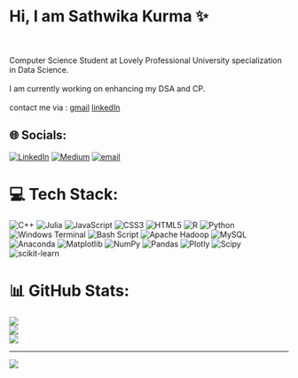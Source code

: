 # Hi, I am Sathwika Kurma ✨
<br><br>Computer Science Student at Lovely Professional University specialization in Data Science.</br><br>I am currently working on enhancing my DSA and CP.</br><br>contact me via : [gmail](sathwikakurma1@gmail.com) [linkedIn](https://www.linkedin.com/in/sathwika-kurma/) 


## 🌐 Socials:
[![LinkedIn](https://img.shields.io/badge/LinkedIn-%230077B5.svg?logo=linkedin&logoColor=white)](https://linkedin.com/in/https://www.linkedin.com/in/sathwika-kurma/) [![Medium](https://img.shields.io/badge/Medium-12100E?logo=medium&logoColor=white)](https://medium.com/@iknoxmh01) [![email](https://img.shields.io/badge/Email-D14836?logo=gmail&logoColor=white)](mailto:sathwikakurma1@gmail.com) 

# 💻 Tech Stack:
![C++](https://img.shields.io/badge/c++-%2300599C.svg?style=for-the-badge&logo=c%2B%2B&logoColor=white) ![Julia](https://img.shields.io/badge/-Julia-9558B2?style=for-the-badge&logo=julia&logoColor=white) ![JavaScript](https://img.shields.io/badge/javascript-%23323330.svg?style=for-the-badge&logo=javascript&logoColor=%23F7DF1E) ![CSS3](https://img.shields.io/badge/css3-%231572B6.svg?style=for-the-badge&logo=css3&logoColor=white) ![HTML5](https://img.shields.io/badge/html5-%23E34F26.svg?style=for-the-badge&logo=html5&logoColor=white) ![R](https://img.shields.io/badge/r-%23276DC3.svg?style=for-the-badge&logo=r&logoColor=white) ![Python](https://img.shields.io/badge/python-3670A0?style=for-the-badge&logo=python&logoColor=ffdd54) ![Windows Terminal](https://img.shields.io/badge/Windows%20Terminal-%234D4D4D.svg?style=for-the-badge&logo=windows-terminal&logoColor=white) ![Bash Script](https://img.shields.io/badge/bash_script-%23121011.svg?style=for-the-badge&logo=gnu-bash&logoColor=white) ![Apache Hadoop](https://img.shields.io/badge/Apache%20Hadoop-66CCFF?style=for-the-badge&logo=apachehadoop&logoColor=black) ![MySQL](https://img.shields.io/badge/mysql-4479A1.svg?style=for-the-badge&logo=mysql&logoColor=white) ![Anaconda](https://img.shields.io/badge/Anaconda-%2344A833.svg?style=for-the-badge&logo=anaconda&logoColor=white) ![Matplotlib](https://img.shields.io/badge/Matplotlib-%23ffffff.svg?style=for-the-badge&logo=Matplotlib&logoColor=black) ![NumPy](https://img.shields.io/badge/numpy-%23013243.svg?style=for-the-badge&logo=numpy&logoColor=white) ![Pandas](https://img.shields.io/badge/pandas-%23150458.svg?style=for-the-badge&logo=pandas&logoColor=white) ![Plotly](https://img.shields.io/badge/Plotly-%233F4F75.svg?style=for-the-badge&logo=plotly&logoColor=white) ![Scipy](https://img.shields.io/badge/SciPy-%230C55A5.svg?style=for-the-badge&logo=scipy&logoColor=%white) ![scikit-learn](https://img.shields.io/badge/scikit--learn-%23F7931E.svg?style=for-the-badge&logo=scikit-learn&logoColor=white)
# 📊 GitHub Stats:
![](https://github-readme-stats.vercel.app/api?username=kstwkiv&theme=transparent&hide_border=false&include_all_commits=false&count_private=false)<br/>
![](https://nirzak-streak-stats.vercel.app/?user=kstwkiv&theme=transparent&hide_border=false)<br/>
![](https://github-readme-stats.vercel.app/api/top-langs/?username=kstwkiv&theme=transparent&hide_border=false&include_all_commits=false&count_private=false&layout=compact)

---
[![](https://visitcount.itsvg.in/api?id=kstwkiv&icon=0&color=0)](https://visitcount.itsvg.in)

<!-- Proudly created with GPRM ( https://gprm.itsvg.in ) -->
